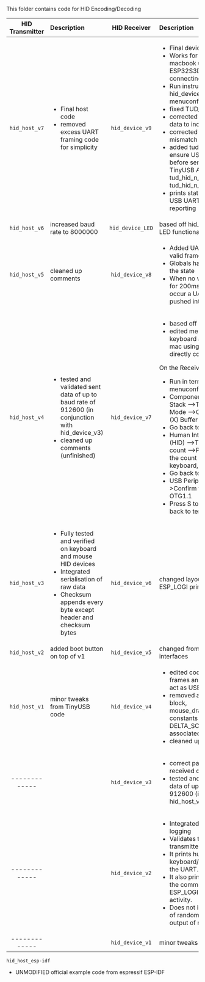 This folder contains code for HID Encoding/Decoding

| HID Transmitter | Description | HID Receiver | Description |
| :-------: | :------ | :-------: | :------- |
| `hid_host_v7` | <ul><li>Final host code</li><li>removed excess UART framing code for simplicity</li></ul> | `hid_device_v9` | <ul><li>Final device code</li><li>Works for keyboard & mouse on macbook using ESP32S3DevKitC-1 directly connecting Tx/Rx pins</li><li>Run instructions from hid_device_v7 --> idf.py menuconfig</li><li>fixed TUD_HID_DESCRIPTOR calls</li><li>corrected byte offsets for mouse data to include wheel</li><li>corrected interface numbering mismatch</li><li>added tud_mounted() check to ensure USB is fully enumerated before sending reports - using TinyUSB API calls tud_hid_n_ready(1) and tud_hid_n_mouse_report(1,...)</li><li>prints status every 5 seconds for USB UART connection status reporting</li></ul> |
| `hid_host_v6` | increased baud rate to 8000000 | `hid_device_LED` | based off hid_device_v9 with added LED functionality |
| `hid_host_v5` | cleaned up comments | `hid_device_v8` | <ul><li>Added UART framing errors and a valid frame timeout</li><li>Globals have been added to track the state</li><li>When no valid frame has arrived for 200ms or if framing errors occur a UART Frame error is pushed into the UART queue</li></ul> |
| `hid_host_v4` | <ul><li>tested and validated sent data of up to baud rate of 912600 (in conjunction with hid_device_v3)</li><li>cleaned up comments (unfinished)</li></ul> | `hid_device_v7` | <ul><li>based off hid_device_v5</li><li>edited menuconfig - works with keyboard acting as device on mac using ESP32S3DevKitC-1 directly connecting Tx/Rx pins</li></ul>On the Receiver side:</li></ul><ul><li>Run in terminal - idf.py menuconfig</li><li>Component config -->TinyUSB Stack -->TinyUSB DCD -->DCD Mode -->Confirm that the x is in: (X) Buffer DMA</li><li>Go back to TinyUSB Stack--></li><li>Human Interface Device Class (HID) -->TinyUSB HID interfaces count -->Press 'Enter' to change the count number to 2 (one for keyboard, one for mouse)</li><li>Go back to TinyUSB Stack--></li><li>USB Peripheral (OTG1.1)-->Confirm that the x is in: (X) OTG1.1</li><li>Press S to save, press Q to quit back to terminal, Rebuild</li></ul> |
| `hid_host_v3` | <ul><li>Fully tested and verified on keyboard and mouse HID devices</li><li>Integrated serialisation of raw data</li><li>Checksum appends every byte except header and checksum bytes</li></ul> | `hid_device_v6` | changed layout of keyboard/mouse ESP_LOGI prints |
| `hid_host_v2` | added boot button on top of v1 | `hid_device_v5` | changed from 1 interface to 2 interfaces |
| `hid_host_v1` | minor tweaks from TinyUSB code | `hid_device_v4` | <ul><li>edited code to receive UART HID frames and send to computer to act as USB HID keyboard/mouse</li><li>removed app_send_hid_demo block, mouse_draw_square_next_delta(), constants DISTANCE_MAX, DELTA_SCALAR and its associated calls</li><li>cleaned up comments</li></ul> |
| ------------- |  | `hid_device_v3` | <ul><li>correct packet framing for received data</li><li>tested and validated received data of up to baud rate of 912600 (in conjunction with hid_host_v4)</li></ul> |
| ------------- |  | `hid_device_v2` | <ul><li>Integrated deserialisation and logging</li><li>Validates the checksum from the transmitter data</li><li>It prints human-readable keyboard/mouse data directly to the UART.</li><li>It also prints the same string to the command monitor using ESP_LOGI so you can see live activity.</li><li>Does not include dummy testing of random serialised data to test output of receiver</li></ul> |
| ------------- |  | `hid_device_v1` | minor tweaks from TinyUSB code


`hid_host_esp-idf`
* UNMODIFIED official example code from espressif ESP-IDF
